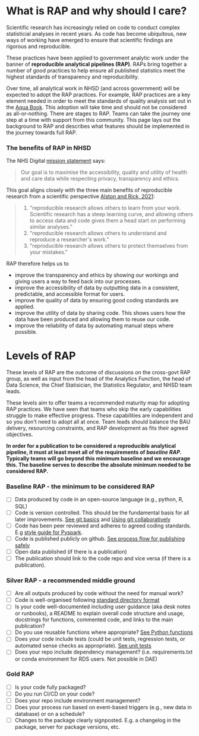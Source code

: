 # What is RAP and why should I care?
Scientific research has increasingly relied on code to conduct complex statisticial analyses in recent years. As code has become ubiquitous, new ways of working have emerged to ensure that scientific findings are rigorous and reproducible. 

These practices have been applied to government analytic work under the banner of **reproducible analytical pipelines (RAP)**. RAPs bring together a number of good practices to help ensure all published statistics meet the highest standards of transparency and reproducibility.

Over time, all analytical work in NHSD (and across government) will be expected to adopt the RAP practices. For example, RAP practices are a key element needed in order to meet the standards of quality analysis set out in the [Aqua Book](https://www.gov.uk/government/publications/the-aqua-book-guidance-on-producing-quality-analysis-for-government). This adoption will take time and should not be considered as all-or-nothing. There are stages to RAP. Teams can take the journey one step at a time with support from this community. This page lays out the background to RAP and describes what features should be implemented in the journey towards full RAP. 


### The benefits of RAP in NHSD

The NHS Digital [mission statement](https://digital.nhs.uk/about-nhs-digital/corporate-information-and-documents/our-strategy) says:

> Our goal is to maximise the accessibility, quality and utility of health and care data while respecting privacy, transparency and ethics. 

This goal aligns closely with the three main benefits of reproducible research from a scientific perspective [Alston and Rick, 2021](https://esajournals.onlinelibrary.wiley.com/doi/full/10.1002/bes2.1801):
> 1. "reproducible research allows others to learn from your work. Scientific research has a steep learning curve, and allowing others to access data and code gives them a head start on performing similar analyses."
> 2. "reproducible research allows others to understand and reproduce a researcher's work."
> 3. "reproducible research allows others to protect themselves from your mistakes."

RAP therefore helps us to 
* improve the transparency and ethics by showing our workings and giving users a way to feed back into our processes.
* improve the accessibility of data by outputting data in a consistent, predictable, and accessible format for users. 
* improve the quality of data by ensuring good coding standards are applied. 
* improve the utility of data by sharing code. This shows users how the data have been produced and allowing them to reuse our code. 
* improve the reliability of data by automating manual steps where possible.


# Levels of RAP
These levels of RAP are the outcome of discussions on the cross-govt RAP group, as well as input from the head of the Analytics Function, the head of Data Science, the Chief Statisician, the Statistics Regulator, and NHSD team leads. 

These levels aim to offer teams a recommended maturity map for adopting RAP practices. We have seen that teams who skip the early capabilities struggle to make effective progress. These capabilities are independent and so you don't need to adopt all at once. Team leads should balance the BAU delivery, resourcing constraints, and RAP development as fits their agreed objectives. 

**In order for a publication to be considered a reproducible analytical pipeline, it must at least meet all of the requirements of *baseline RAP*. Typically teams will go beyond this minimum baseline and we encourage this. The baseline serves to describe the absolute minimum needed to be considered RAP.** 

### Baseline RAP - the minimum to be considered RAP
- [ ] Data produced by code in an open-source language (e.g., python, R, SQL) 
- [ ] Code is version controlled. This should be the fundamental basis for all later improvements. [See git basics](development-approach/01_intro-to-git.md) and [Using git collaboratively](development-approach/02_using-git-collaboratively.md)
- [ ] Code has been peer reviewed and adheres to agreed coding standards. E.g [style guide for Pyspark](pyspark/pyspark-style-guide.md).
- [ ] Code is published publicly on github. [See process flow for publishing safely](https://nhsd-confluence.digital.nhs.uk/display/DAT/DS_216%3A+Main+diagram)
- [ ] Open data published (if there is a publication) 
- [ ] The publication should link to the code repo and vice versa (if there is a publication).

### Silver RAP - a recommended middle ground
- [ ] Are all outputs produced by code without the need for manual work? 
- [ ] Code is well-organised following [standard directory format](python/project-structure-and-packaging.md)
- [ ] Is your code well-documented including user guidance (aka desk notes or runbooks), a README to explain overall code structure and usage, docstrings for functions, commented code, and links to the main publication? 
- [ ] Do you use reusable functions where appropriate? [See Python functions](python/python-functions.md)
- [ ] Does your code include tests (could be unit tests, regression tests, or automated sense checks as appropriate). [See unit tests](development-approach/05_unit-tests.md)
- [ ] Does your repo include dependency management? (i.e. requirements.txt or conda environment for RDS users. Not possible in DAE) 

### Gold RAP
- [ ] Is your code fully packaged? 
- [ ] Do you run CI/CD on your code? 
- [ ] Does your repo include environment management? 
- [ ] Does your process run based on event-based triggers (e.g., new data in database) or on a schedule? 
- [ ] Changes to the package clearly signposted. E.g. a changelog in the package, server for package versions, etc. 

<br>


